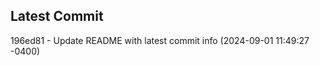 
## Latest Commit
196ed81 - Update README with latest commit info (2024-09-01 11:49:27 -0400) <Yunxi-Zhou>
